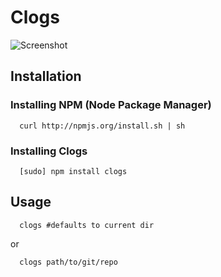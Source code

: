 # Clogs
![Screenshot](https://github.com/jermeywen/clogs/raw/master/screenshot1.png)

## Installation

### Installing NPM (Node Package Manager)
```
  curl http://npmjs.org/install.sh | sh
```

### Installing Clogs
```
  [sudo] npm install clogs
```

## Usage
```
  clogs #defaults to current dir  
```  
  or  
```
  clogs path/to/git/repo
```

